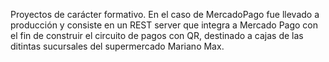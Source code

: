 Proyectos de carácter formativo. En el caso de MercadoPago fue llevado a producción y consiste en un REST server que integra a Mercado Pago con el fin de construir el circuito de pagos con QR, destinado a cajas de las ditintas sucursales del supermercado Mariano Max.
